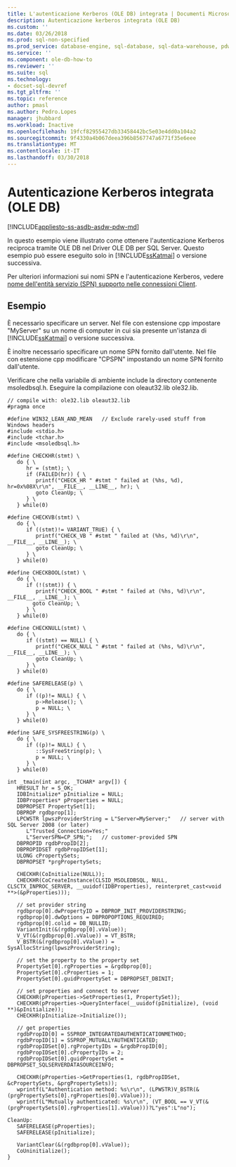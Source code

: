 ```yaml
---
title: L'autenticazione Kerberos (OLE DB) integrata | Documenti Microsoft
description: Autenticazione kerberos integrata (OLE DB)
ms.custom: ''
ms.date: 03/26/2018
ms.prod: sql-non-specified
ms.prod_service: database-engine, sql-database, sql-data-warehouse, pdw
ms.service: ''
ms.component: ole-db-how-to
ms.reviewer: ''
ms.suite: sql
ms.technology:
- docset-sql-devref
ms.tgt_pltfrm: ''
ms.topic: reference
author: pmasl
ms.author: Pedro.Lopes
manager: jhubbard
ms.workload: Inactive
ms.openlocfilehash: 19fcf82955427db33458442bc5e03e4dd0a104a2
ms.sourcegitcommit: 9f4330a4b067deea396b8567747a6771f35e6eee
ms.translationtype: MT
ms.contentlocale: it-IT
ms.lasthandoff: 03/30/2018
---
```

# <a name="integrated-kerberos-authentication-ole-db"></a>Autenticazione Kerberos integrata (OLE DB)
[!INCLUDE[appliesto-ss-asdb-asdw-pdw-md](../../../includes/appliesto-ss-asdb-asdw-pdw-md.md)]

  In questo esempio viene illustrato come ottenere l'autenticazione Kerberos reciproca tramite OLE DB nel Driver OLE DB per SQL Server. Questo esempio può essere eseguito solo in [!INCLUDE[ssKatmai](../../../includes/sskatmai-md.md)] o versione successiva.  
  
 Per ulteriori informazioni sui nomi SPN e l'autenticazione Kerberos, vedere [nome dell'entità servizio &#40;SPN&#41; supporto nelle connessioni Client](../../oledb/features/service-principal-name-spn-support-in-client-connections.md).  
  
## <a name="example"></a>Esempio  
 È necessario specificare un server. Nel file con estensione cpp impostare "MyServer" su un nome di computer in cui sia presente un'istanza di [!INCLUDE[ssKatmai](../../../includes/sskatmai-md.md)] o versione successiva.  
  
 È inoltre necessario specificare un nome SPN fornito dall'utente. Nel file con estensione cpp modificare "CPSPN" impostando un nome SPN fornito dall'utente.  
  
 Verificare che nella variabile di ambiente include la directory contenente msoledbsql.h. Eseguire la compilazione con oleaut32.lib ole32.lib.  
  
```  
// compile with: ole32.lib oleaut32.lib  
#pragma once  
  
#define WIN32_LEAN_AND_MEAN   // Exclude rarely-used stuff from Windows headers  
#include <stdio.h>  
#include <tchar.h>  
#include <msoledbsql.h>  
  
#define CHECKHR(stmt) \  
   do { \  
      hr = (stmt); \  
      if (FAILED(hr)) { \  
         printf("CHECK_HR " #stmt " failed at (%hs, %d), hr=0x%08X\r\n", __FILE__, __LINE__, hr); \  
         goto CleanUp; \  
      } \  
   } while(0)  
  
#define CHECKVB(stmt) \  
   do { \  
      if ((stmt)!= VARIANT_TRUE) { \  
         printf("CHECK_VB " #stmt " failed at (%hs, %d)\r\n", __FILE__, __LINE__); \  
         goto CleanUp; \  
      } \  
   } while(0)  
  
#define CHECKBOOL(stmt) \  
   do { \  
      if (!(stmt)) { \  
         printf("CHECK_BOOL " #stmt " failed at (%hs, %d)\r\n", __FILE__, __LINE__); \  
        goto CleanUp; \  
      } \  
   } while(0)  
  
#define CHECKNULL(stmt) \  
   do { \  
      if ((stmt) == NULL) { \  
         printf("CHECK_NULL " #stmt " failed at (%hs, %d)\r\n", __FILE__, __LINE__); \  
         goto CleanUp; \  
      } \  
   } while(0)  
  
#define SAFERELEASE(p) \  
   do { \  
      if ((p)!= NULL) { \  
         p->Release(); \  
         p = NULL; \  
      } \  
   } while(0)  
  
#define SAFE_SYSFREESTRING(p) \  
   do { \  
      if ((p)!= NULL) { \  
         ::SysFreeString(p); \  
         p = NULL; \  
      } \  
   } while(0)  
  
int _tmain(int argc, _TCHAR* argv[]) {  
   HRESULT hr = S_OK;  
   IDBInitialize* pInitialize = NULL;  
   IDBProperties* pProperties = NULL;  
   DBPROPSET PropertySet[1];  
   DBPROP rgdbprop[1];  
   LPCWSTR lpwszProviderString = L"Server=MyServer;"   // server with SQL Server 2008 (or later)  
      L"Trusted_Connection=Yes;"  
      L"ServerSPN=CP_SPN;";   // customer-provided SPN  
   DBPROPID rgdbPropID[2];  
   DBPROPIDSET rgdbPropIDSet[1];  
   ULONG cPropertySets;  
   DBPROPSET *prgPropertySets;  
  
   CHECKHR(CoInitialize(NULL));  
   CHECKHR(CoCreateInstance(CLSID_MSOLEDBSQL, NULL, CLSCTX_INPROC_SERVER, __uuidof(IDBProperties), reinterpret_cast<void **>(&pProperties)));  
  
   // set provider string  
   rgdbprop[0].dwPropertyID = DBPROP_INIT_PROVIDERSTRING;  
   rgdbprop[0].dwOptions = DBPROPOPTIONS_REQUIRED;  
   rgdbprop[0].colid = DB_NULLID;  
   VariantInit(&(rgdbprop[0].vValue));  
   V_VT(&(rgdbprop[0].vValue)) = VT_BSTR;  
   V_BSTR(&(rgdbprop[0].vValue)) = SysAllocString(lpwszProviderString);  
  
   // set the property to the property set  
   PropertySet[0].rgProperties = &rgdbprop[0];  
   PropertySet[0].cProperties = 1;  
   PropertySet[0].guidPropertySet = DBPROPSET_DBINIT;  
  
   // set properties and connect to server  
   CHECKHR(pProperties->SetProperties(1, PropertySet));  
   CHECKHR(pProperties->QueryInterface(__uuidof(pInitialize), (void **)&pInitialize));  
   CHECKHR(pInitialize->Initialize());  
  
   // get properties  
   rgdbPropID[0] = SSPROP_INTEGRATEDAUTHENTICATIONMETHOD;  
   rgdbPropID[1] = SSPROP_MUTUALLYAUTHENTICATED;  
   rgdbPropIDSet[0].rgPropertyIDs = &rgdbPropID[0];  
   rgdbPropIDSet[0].cPropertyIDs = 2;  
   rgdbPropIDSet[0].guidPropertySet = DBPROPSET_SQLSERVERDATASOURCEINFO;  
  
   CHECKHR(pProperties->GetProperties(1, rgdbPropIDSet, &cPropertySets, &prgPropertySets));  
   wprintf(L"Authentication method: %s\r\n", (LPWSTR)V_BSTR(&(prgPropertySets[0].rgProperties[0].vValue)));  
   wprintf(L"Mutually authenticated: %s\r\n", (VT_BOOL == V_VT(&(prgPropertySets[0].rgProperties[1].vValue)))?L"yes":L"no");  
  
CleanUp:  
   SAFERELEASE(pProperties);  
   SAFERELEASE(pInitialize);  
  
   VariantClear(&(rgdbprop[0].vValue));  
   CoUninitialize();  
}  
```  
  
  

